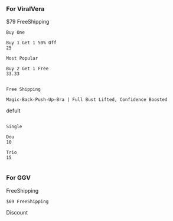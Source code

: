 ### For ViralVera

$79 FreeShipping
``` text
Buy One

Buy 1 Get 1 50% Off
25

Most Popular

Buy 2 Get 1 Free
33.33


Free Shipping

Magic-Back-Push-Up-Bra | Full Bust Lifted, Confidence Boosted
```

defult

```text

Single

Dou
10

Trio
15


```


### For GGV

FreeShipping
```text
$69 FreeShipping
```

Discount


